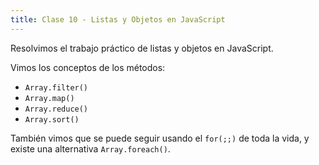 ```yaml
---  
title: Clase 10 - Listas y Objetos en JavaScript
---
```


Resolvimos el trabajo práctico de listas y objetos en JavaScript.

Vimos los conceptos de los métodos:

- `Array.filter()`
- `Array.map()`
- `Array.reduce()`
- `Array.sort()`

También vimos que se puede seguir usando el `for(;;)` de toda la vida, y existe una alternativa `Array.foreach()`.
